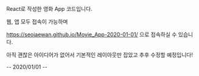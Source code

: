 React로 작성한 영화 App 코드입니다.

웹, 앱 모두 접속이 가능하며

https://seojaewan.github.io/Movie_App-2020-01-01/ 으로 접속하실 수 있습니다.

아직 괜찮은 아이디어가 없어서 기본적인 레이아웃만 잡았고 추후 수정할 예정입니다! 

  -- 2020/01/01 --
